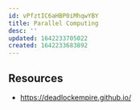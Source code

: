 ```yaml
---
id: vPfztIC6aHBP0iMhqwYBY
title: Parallel Computing
desc: ''
updated: 1642233705022
created: 1642233683892
---
```


## Resources 
  - https://deadlockempire.github.io/
